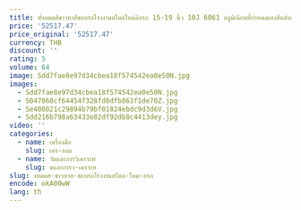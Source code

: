 ```yaml
---
title: ทั้งหมดสีขาวทาสีขอบรถโรงงานสไตล์ใหม่ล้อรถ 15-19 นิ้ว 10J 6061 อลูมิเนียมที่กําหนดเองสีหลังการขาย OEM
price: '52517.47'
price_original: '52517.47'
currency: THB
discount: ''
rating: 5
volume: 64
image: Sdd7fae8e97d34cbea18f574542ea0e50N.jpg
images:
  - Sdd7fae8e97d34cbea18f574542ea0e50N.jpg
  - S047068cf64454f328fd8dfb863f1de70Z.jpg
  - Se408021c29894b79bf01824ebdc9d3d6V.jpg
  - Sdd216b798a63433e82df92db8c4413dey.jpg
video: ''
categories:
  - name: เครื่องมือ
    slug: เคร-องม
  - name: วัดและการวิเคราะห์
    slug: ดและการว-เคราะห
slug: งหมดส-ขาวทาส-ขอบรถโรงงานสไตล-ใหม-อรถ
encode: okA00wW
lang: th
---
```

  